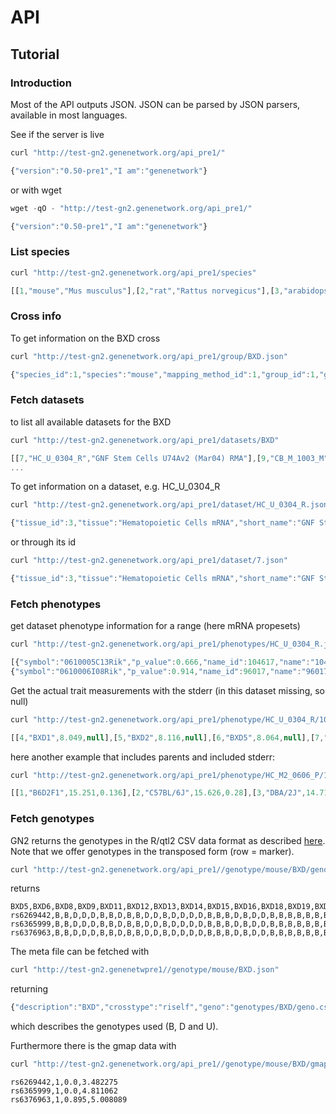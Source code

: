 # API

## Tutorial

### Introduction

Most of the API outputs JSON. JSON can be parsed by JSON parsers,
available in most languages.

See if the server is live

```js
curl "http://test-gn2.genenetwork.org/api_pre1/"

{"version":"0.50-pre1","I am":"genenetwork"}
```

or with wget

```js
wget -qO - "http://test-gn2.genenetwork.org/api_pre1/"

{"version":"0.50-pre1","I am":"genenetwork"}
```

### List species

```js
curl "http://test-gn2.genenetwork.org/api_pre1/species"

[[1,"mouse","Mus musculus"],[2,"rat","Rattus norvegicus"],[3,"arabidopsis","Arabidopsis thaliana"],[4,"human","Homo sapiens"],[5,"barley","Hordeum vulgare"],[6,"drosophila","Drosophila melanogaster"],[7,"macaque monkey","Macaca mulatta"],[8,"soybean","Soybean"],[9,"tomato","Tomato"]]
```

### Cross info

To get information on the BXD cross

```js
curl "http://test-gn2.genenetwork.org/api_pre1/group/BXD.json"

{"species_id":1,"species":"mouse","mapping_method_id":1,"group_id":1,"group":"BXD","genetic_type":"riset","chr_info":[["1",197195432],["2",181748087],["3",159599783],["4",155630120],["5",152537259],["6",149517037],["7",152524553],["8",131738871],["9",124076172],["10",129993255],["11",121843856],["12",121257530],["13",120284312],["14",125194864],["15",103494974],["16",98319150],["17",95272651],["18",90772031],["19",61342430],["X",166650296]]}
```

### Fetch datasets

to list all available datasets for the BXD

```js
curl "http://test-gn2.genenetwork.org/api_pre1/datasets/BXD"

[[7,"HC_U_0304_R","GNF Stem Cells U74Av2 (Mar04) RMA"],[9,"CB_M_1003_M","SJUT Cerebellum mRNA M430 (Oct03) MAS5"],[42,"CB_M_0204_P","INIA Brain mRNA M430 (Feb04) PDNN"],[44,"CB_M_1004_M","SJUT Cerebellum mRNA M430 (Oct04) MAS5"]
...
```

To get information on a dataset, e.g. HC_U_0304_R

```js
curl "http://test-gn2.genenetwork.org/api_pre1/dataset/HC_U_0304_R.json"

{"tissue_id":3,"tissue":"Hematopoietic Cells mRNA","short_name":"GNF Stem Cells U74Av2 (Mar04) RMA","public":2,"name":"HC_U_0304_R","id":7,"full_name":"GNF Stem Cells U74Av2 (Mar04) RMA","data_scale":"log2","confidential":0}
```

or through its id

```js
curl "http://test-gn2.genenetwork.org/api_pre1/dataset/7.json"

{"tissue_id":3,"tissue":"Hematopoietic Cells mRNA","short_name":"GNF Stem Cells U74Av2 (Mar04) RMA","public":2,"name":"HC_U_0304_R","id":7,"full_name":"GNF Stem Cells U74Av2 (Mar04) RMA","data_scale":"log2","confidential":0}
```

### Fetch phenotypes

get dataset phenotype information for a range (here mRNA propesets)

```js
curl "http://test-gn2.genenetwork.org/api_pre1/phenotypes/HC_U_0304_R.json?start=100&stop=101"

[{"symbol":"0610005C13Rik","p_value":0.666,"name_id":104617,"name":"104617_at","mean":8.165623333333329,"locus":"mCV25433152","chr":7,"additive":-0.0489058035714287,"Mb":52.823543,"MAX_LRS":9.99712881751494},
{"symbol":"0610006I08Rik","p_value":0.914,"name_id":96017,"name":"96017_at","mean":10.4658333333333,"locus":"CEL-3_23204282","chr":19,"additive":0.0437053571428568,"Mb":8.845681,"MAX_LRS":7.76436750913729}]
```

Get the actual trait measurements with the stderr (in this dataset
missing, so null)

```js
curl "http://test-gn2.genenetwork.org/api_pre1/phenotype/HC_U_0304_R/104617_at.json"

[[4,"BXD1",8.049,null],[5,"BXD2",8.116,null],[6,"BXD5",8.064,null],[7,"BXD6",8.17,null],[8,"BXD8",8.067,null],[9,"BXD9",8.105,null],[10,"BXD11",8.317,null],[11,"BXD12",8.127,null],[13,"BXD14",8.135,null],[14,"BXD15",8.253,null],[15,"BXD16",8.335,null],[16,"BXD18",8.208,null],[17,"BXD19",8.239,null],[19,"BXD21",8.158,null],[20,"BXD22",8.226,null],[22,"BXD24",8.043,null],[23,"BXD25",7.947,null],[24,"BXD27",8.201,null],[25,"BXD28",8.068,null],[26,"BXD29",8.238,null],[27,"BXD30",8.223,null],[28,"BXD31",8.119,null],[29,"BXD32",8.039,null],[30,"BXD33",8.271,null],[31,"BXD34",8.314,null],[33,"BXD36",8.194,null],[35,"BXD38",8.163,null],[36,"BXD39",8.197,null],[37,"BXD40",8.15,null],[39,"BXD42",8.231,null]]
```

here another example that includes parents and included stderr:

```js
curl "http://test-gn2.genenetwork.org/api_pre1/phenotype/HC_M2_0606_P/1443823_s_at.json"

[[1,"B6D2F1",15.251,0.136],[2,"C57BL/6J",15.626,0.28],[3,"DBA/2J",14.716,0.26],[4,"BXD1",15.198,0.153],[5,"BXD2",14.918,0.023],[6,"BXD5",15.057,0.273],[7,"BXD6",15.232,0.107],[8,"BXD8",14.968,0.189],[9,"BXD9",14.87,0.454],[10,"BXD11",15.084,0.082],[11,"BXD12",15.192,0.298],[12,"BXD13",14.924,0.33],[14,"BXD15",15.343,0.34],[15,"BXD16",15.226,0.071],[17,"BXD19",15.364,0.074],[18,"BXD20",15.36,0.103],[19,"BXD21",14.792,0.911],...
```

### Fetch genotypes

GN2 returns the genotypes in the R/qtl2 CSV data format as described
[here](http://kbroman.org/qtl2/assets/vignettes/input_files.html). Note
that we offer genotypes in the transposed form (row = marker).

```sh
curl "http://test-gn2.genenetwork.org/api_pre1//genotype/mouse/BXD/geno.csv"
```

returns

```csv
BXD5,BXD6,BXD8,BXD9,BXD11,BXD12,BXD13,BXD14,BXD15,BXD16,BXD18,BXD19,BXD20,BXD21,BXD22,BXD23,BXD24a,BXD24,BXD25,BXD27,BXD28,BXD29,BXD30,BXD31,BXD32,BXD33,BXD34,BXD35,BXD36,BXD37,BXD38,BXD39,BXD40,BXD41,BXD42,BXD43,BXD44,BXD45,BXD48,BXD49,BXD50,BXD51,BXD52,BXD53,BXD54,BXD55,BXD56,BXD59,BXD60,BXD61,BXD62,BXD63,BXD64,BXD65,BXD66,BXD67,BXD68,BXD69,BXD70,BXD71,BXD72,BXD73,BXD74,BXD75,BXD76,BXD77,BXD78,BXD79,BXD80,BXD81,BXD83,BXD84,BXD85,BXD86,BXD87,BXD88,BXD89,BXD90,BXD91,BXD92,BXD93,BXD94,BXD95,BXD96,BXD97,BXD98,BXD99,BXD100,BXD101,BXD102,BXD103
rs6269442,B,B,D,D,D,B,B,D,B,B,D,D,B,D,D,D,D,B,B,B,D,B,D,D,B,B,B,B,B,B,B,B,B,D,B,D,B,B,D,B,B,H,H,B,D,B,B,H,H,B,B,D,D,D,D,D,B,B,H,B,B,B,B,D,B,D,B,D,D,D,D,D,H,B,D,D,B,D,B,B,D,D,B,D,D,B,B,B,B,B,B,B,D
rs6365999,B,B,D,D,D,B,B,D,B,B,D,D,B,D,D,D,D,B,B,B,D,B,D,D,B,B,B,B,B,B,B,B,B,D,B,D,B,B,D,B,B,H,H,B,D,B,B,H,H,B,B,D,D,D,D,D,B,B,H,B,B,B,B,D,B,D,B,D,D,D,D,D,H,B,D,D,B,D,B,B,D,D,B,D,D,B,B,B,B,B,B,U,D
rs6376963,B,B,D,D,D,B,B,D,B,B,D,D,B,D,D,D,D,B,B,B,D,B,D,D,B,B,B,B,B,B,B,B,B,D,B,D,B,D,D,B,B,H,H,B,B,B,B,H,H,B,B,D,D,D,D,B,B,B,H,B,B,B,B,D,B,D,B,D,D,D,D,D,H,B,D,D,B,D,B,B,D,D,B,D,D,B,B,B,B,B,B,U,D
```

The meta file can be fetched with

```sh
curl "http://test-gn2.genenetwpre1//genotype/mouse/BXD.json"
```

returning

```js
{"description":"BXD","crosstype":"riself","geno":"genotypes/BXD/geno.csv","geno_transposed":true,"genotypes_descr":{"maternal":1,"paternal":2,"heterozygous":3},"genotypes":{"B":1,"D":2,"H":3},"x_chr":"X","na.strings":["U"],"gmap":"genotypes/BXD/gmap.csv"}
```

which describes the genotypes used (B, D and U).

Furthermore there is the gmap data with

```sh
curl "http://test-gn2.genenetwork.org/api_pre1//genotype/mouse/BXD/gmap.csv"
```

```csv
rs6269442,1,0.0,3.482275
rs6365999,1,0.0,4.811062
rs6376963,1,0.895,5.008089
```
